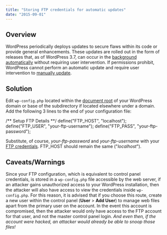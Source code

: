 ```yaml
---
title: "Storing FTP credentials for automatic updates"
date: "2015-09-01"
---
```


## Overview

WordPress periodically deploys updates to secure flaws within its code or provide general enhancements. These updates are rolled out in the form of releases that, as of WordPress 3.7, can occur in the [background automatically](https://codex.wordpress.org/Configuring_Automatic_Background_Updates) without requiring user intervention. If permissions prohibit, WordPress cannot perform an automatic update and require user intervention to [manually update](https://kb.apnscp.com/wordpress/updating-wordpress/).

## Solution

Edit `wp-config.php` located within the [document root](https://kb.apnscp.com/web-content/where-is-site-content-served-from/) of your WordPress domain or base of the subdirectory if located elsewhere under a domain. Add the following 3 lines to the end of your configuration file:

/\*\* Setup FTP Details \*\*/
define("FTP\_HOST", "localhost");
define("FTP\_USER", "your-ftp-username");
define("FTP\_PASS", "your-ftp-password");

Substitute, of course, _your-ftp-password_ and _your-ftp-username_ with your [FTP credentials](https://kb.apnscp.com/ftp/accessing-ftp-server/). FTP\_HOST should remain the same ("_localhost_").

## Caveats/Warnings

Since your FTP configuration, which is equivalent to control panel credentials, is stored in a `wp-config.php` file accessible by the web server, if an attacker gains unauthorized access to your WordPress installation, then the attacker will also have access to view the credentials inside `wp-config.php`. For this reason, it is advised that if you choose this route, create a new user within the control panel (**User** > **Add User**) to manage web files apart from the primary user on the account. In the event this account is compromised, then the attacker would only have access to the FTP account for that user, and not the master control panel login. _And even then, if the account were hacked, an attacker would already be able to snoop those files!_
